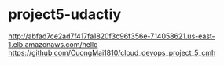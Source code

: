 # project5-udactiy
http://abfad7ce2ad7f417fa1820f3c96f356e-714058621.us-east-1.elb.amazonaws.com/hello
https://github.com/CuongMai1810/cloud_devops_project_5_cmh